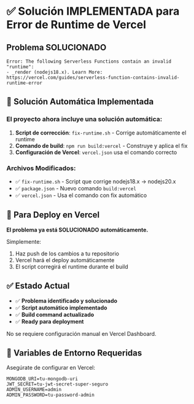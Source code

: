 # ✅ Solución IMPLEMENTADA para Error de Runtime de Vercel

## Problema SOLUCIONADO

```
Error: The following Serverless Functions contain an invalid "runtime":
- _render (nodejs18.x). Learn More: https://vercel.com/guides/serverless-function-contains-invalid-runtime-error
```

## 🔧 Solución Automática Implementada

### El proyecto ahora incluye una solución automática:

1. **Script de corrección**: `fix-runtime.sh` - Corrige automáticamente el runtime
2. **Comando de build**: `npm run build:vercel` - Construye y aplica el fix
3. **Configuración de Vercel**: `vercel.json` usa el comando correcto

### Archivos Modificados:

- ✅ `fix-runtime.sh` - Script que corrige nodejs18.x → nodejs20.x
- ✅ `package.json` - Nuevo comando `build:vercel`
- ✅ `vercel.json` - Usa el comando con fix automático

## 🚀 Para Deploy en Vercel

**El problema ya está SOLUCIONADO automáticamente.**

Simplemente:

1. Haz push de los cambios a tu repositorio
2. Vercel hará el deploy automáticamente
3. El script corregirá el runtime durante el build

## ✅ Estado Actual

- ✅ **Problema identificado y solucionado**
- ✅ **Script automático implementado**
- ✅ **Build command actualizado**
- ✅ **Ready para deployment**

No se requiere configuración manual en Vercel Dashboard.

## 📝 Variables de Entorno Requeridas

Asegúrate de configurar en Vercel:

```
MONGODB_URI=tu-mongodb-uri
JWT_SECRET=tu-jwt-secret-super-seguro
ADMIN_USERNAME=admin
ADMIN_PASSWORD=tu-password-admin
```
